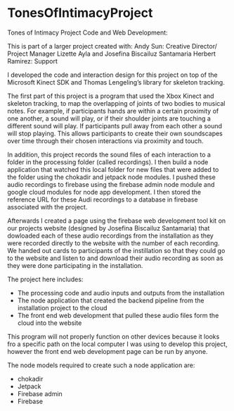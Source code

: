 # TonesOfIntimacyProject
Tones of Intimacy Project Code and Web Development: 

This is part of a larger project created with: 
Andy Sun: Creative Director/ Project Manager 
Lizette Ayla and Josefina Biscailuz Santamaria
Herbert Ramirez: Support 

I developed the code  and interaction design for this project on top of the Microsoft Kinect SDK and Thomas Lengeling’s library for skeleton tracking. 

The first part of this project is a program that used  the Xbox Kinect and skeleton tracking,  to map the overlapping of joints of two bodies to musical notes. For example, if participants hands are within a certain proximity of one another, a  sound will play, or if their shoulder joints are touching a different sound will play. If participants pull away from each other a sound will stop playing. This allows participants to create their own soundscapes over time through their chosen interactions via proximity and touch. 

In addition, this project records the sound files of each interaction to a folder in the processing folder (called recordings). I then build a node application that watched this local folder for new files that were added to the folder using the chokadir and jetpack node modules. I pushed these audio recordings to firebase using the firebase admin node module and google cloud modules for node app development. I then stored the reference URL for these Audi recordings to a database in firebase associated with the project. 

Afterwards I created a page using the firebase web development tool kit on our projects website (designed by Josefina Biscailuz Santamaria) that dowloaded each of these audio recordings from the installation as they were recorded directly to the website with the number of each recording. We handed out cards to participants of the instillation so that they could go to the website and listen to and download their audio recording as soon as they were done participating in the installation. 

The project here includes: 
- The processing code and audio inputs and outputs from the installation 
- The node application that created the backend pipeline from the installation project to the cloud 
- The front end web development that pulled these audio files form the cloud into the website

This program will not properly function on other devices because it looks fro a specific path on the local computer I was using to develop this project, however the front end web development page can be run by anyone. 

The node models required to create such a node application are: 

- chokadir 
- Jetpack
- Firebase admin 
- Firebase 

